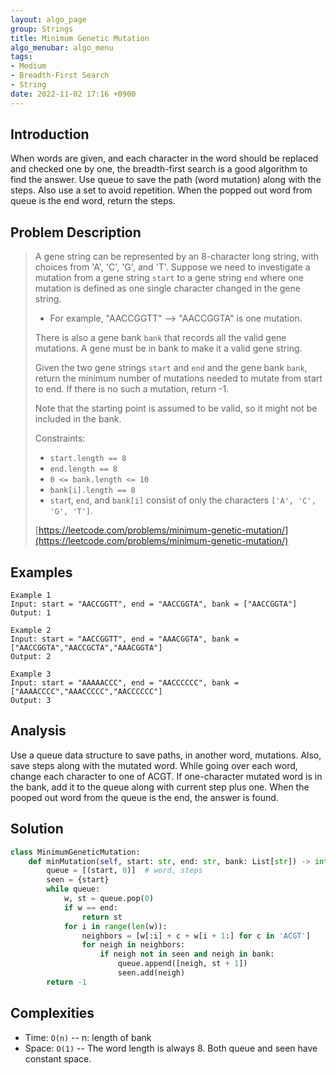 ```yaml
---
layout: algo_page
group: Strings
title: Minimum Genetic Mutation
algo_menubar: algo_menu
tags:
- Medium
- Breadth-First Search
- String
date: 2022-11-02 17:16 +0900
---
```

## Introduction
When words are given, and each character in the word should be replaced and checked one by one,
the breadth-first search is a good algorithm to find the answer.
Use queue to save the path (word mutation) along with the steps.
Also use a set to avoid repetition.
When the popped out word from queue is the end word, return the steps.


## Problem Description
> A gene string can be represented by an 8-character long string, with choices from 'A', 'C', 'G', and 'T'.
> Suppose we need to investigate a mutation from a gene string `start` to a gene string `end` where one mutation is
> defined as one single character changed in the gene string.
> - For example, "AACCGGTT" --> "AACCGGTA" is one mutation.
>
> There is also a gene bank `bank` that records all the valid gene mutations. A gene must be in bank to make it a valid
> gene string.
>
> Given the two gene strings `start` and `end` and the gene bank `bank`, return the minimum number of mutations needed
> to mutate from start to end. If there is no such a mutation, return -1.
>
> Note that the starting point is assumed to be valid, so it might not be included in the bank.
>
> Constraints:
> - `start.length == 8`
> - `end.length == 8`
> - `0 <= bank.length <= 10`
> - `bank[i].length == 8`
> - `star`t, `end`, and `bank[i]` consist of only the characters `['A', 'C', 'G', 'T']`.
>
> [https://leetcode.com/problems/minimum-genetic-mutation/](https://leetcode.com/problems/minimum-genetic-mutation/)

## Examples
```
Example 1
Input: start = "AACCGGTT", end = "AACCGGTA", bank = ["AACCGGTA"]
Output: 1
```

```
Example 2
Input: start = "AACCGGTT", end = "AAACGGTA", bank = ["AACCGGTA","AACCGCTA","AAACGGTA"]
Output: 2
```

```
Example 3
Input: start = "AAAAACCC", end = "AACCCCCC", bank = ["AAAACCCC","AAACCCCC","AACCCCCC"]
Output: 3
```

## Analysis
Use a queue data structure to save paths, in another word, mutations.
Also, save steps along with the mutated word.
While going over each word, change each character to one of ACGT.
If one-character mutated word is in the bank, add it to the queue along with current step plus one.
When the pooped out word from the queue is the end, the answer is found.

## Solution
```python
class MinimumGeneticMutation:
    def minMutation(self, start: str, end: str, bank: List[str]) -> int:
        queue = [(start, 0)]  # word, steps
        seen = {start}
        while queue:
            w, st = queue.pop(0)
            if w == end:
                return st
            for i in range(len(w)):
                neighbors = [w[:i] + c + w[i + 1:] for c in 'ACGT']
                for neigh in neighbors:
                    if neigh not in seen and neigh in bank:
                        queue.append([neigh, st + 1])
                        seen.add(neigh)
        return -1
```

## Complexities
- Time: `O(n)` -- n: length of bank
- Space: `O(1)` -- The word length is always 8. Both queue and seen have constant space.
